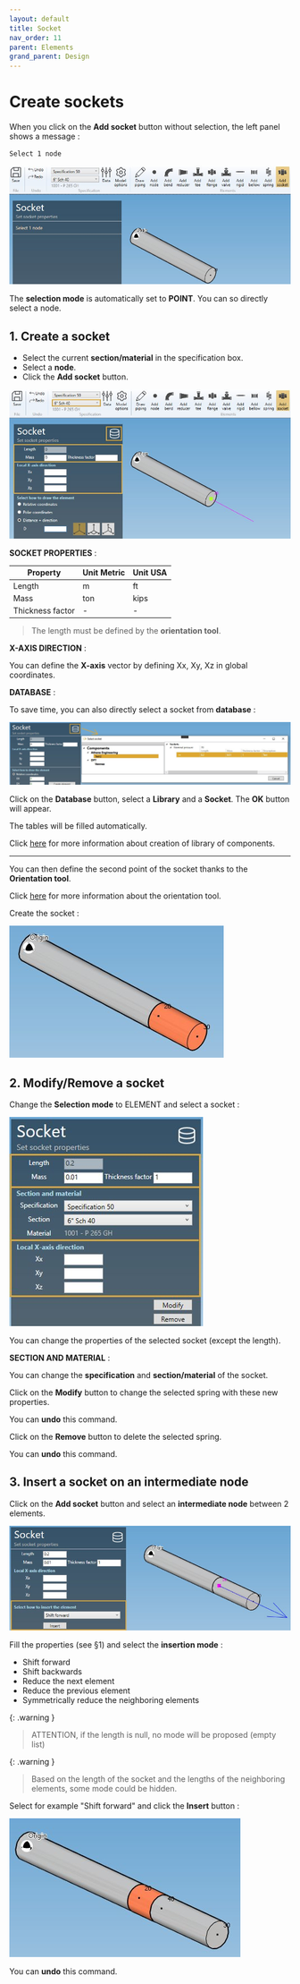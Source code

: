 ```yaml
---
layout: default
title: Socket
nav_order: 11
parent: Elements
grand_parent: Design
---
```


# Create sockets

When you click on the **Add socket** button without selection, the left panel shows a message :

    Select 1 node

![Image](../../Images/Socket1.jpg)

The **selection mode** is automatically set to **POINT**. You can so directly select a node.

## 1. Create a socket

- Select the current **section/material** in the specification box.
- Select a **node**.
- Click the **Add socket** button.

![Image](../../Images/Socket2.jpg)

**SOCKET PROPERTIES** :


| Property | Unit Metric | Unit USA |
| -------- | ---- | ---- |
| Length | m | ft |
| Mass | ton | kips |
| Thickness factor | - | - |

>The length must be defined by the **orientation tool**.

**X-AXIS DIRECTION** :

You can define the **X-axis** vector by defining Xx, Xy, Xz in global coordinates.

**DATABASE** :

To save time, you can also directly select a socket from **database** :

![Image](../../Images/Socket4.jpg)

Click on the **Database** button, select a **Library** and a **Socket**. The **OK** button will appear.

The tables will be filled automatically.

Click [here](https://documentation.metapiping.com/Settings/Databases/Components.html) for more information about creation of library of components.

---

You can then define the second point of the socket thanks to the **Orientation tool**.

Click [here](https://documentation.metapiping.com/Design/Elements/Orientation.html) for more information about the orientation tool.

Create the socket :

![Image](../../Images/Socket3.jpg)

## 2. Modify/Remove a socket

Change the **Selection mode** to ELEMENT and select a socket :

![Image](../../Images/Socket5.jpg)

You can change the properties of the selected socket (except the length).

**SECTION AND MATERIAL** :

You can change the **specification** and **section/material** of the socket.

Click on the **Modify** button to change the selected spring with these new properties.

You can **undo** this command.

Click on the **Remove** button to delete the selected spring.

You can **undo** this command.

## 3. Insert a socket on an intermediate node

Click on the **Add socket** button and select an **intermediate node** between 2 elements.

![Image](../../Images/Socket6.jpg)

Fill the properties (see §1) and select the **insertion mode** :

- Shift forward
- Shift backwards
- Reduce the next element
- Reduce the previous element
- Symmetrically reduce the neighboring elements

{: .warning }
>ATTENTION, if the length is null, no mode will be proposed (empty list)

{: .warning }
>Based on the length of the socket and the lengths of the neighboring elements, some mode could be hidden.

Select for example "Shift forward" and click the **Insert** button :

![Image](../../Images/Socket7.jpg)

You can **undo** this command.
